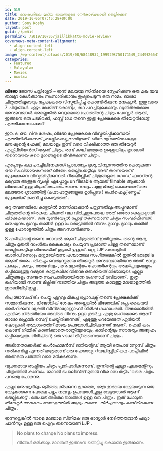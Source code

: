 ```yaml
---
id: 519
title: മനുഷ്യനിലെ മൃഗീയ ഭാവങ്ങളുടെ നേര്‍കാഴ്ച്ചയായി ജെല്ലിക്കെട്ട്
date: 2019-10-05T07:45:28+00:00
author: Sony Koshy
layout: post
guid: /?p=519
permalink: /2019/10/05/jaillikkattu-movie-review/
covernews-meta-content-alignment:
  - align-content-left
  - align-content-left
image: /wp-content/uploads/2019/08/68448932_1999298750171549_2449926547675545600_n-e1566123572498.jpg
categories:
  - Featured
  - Malayalam
  - Movies
  - Review
---
```

**ലിജോ** ജോസ് പല്ലിശ്ശേരി &#8211; ഇന്ന് മലയാള സിനിമയെ സ്നേഹിക്കുന്ന ഒരു കൂട്ടം യുവ തലമുറ കേൾക്കാനും സംസാരിക്കാനും ഇഷ്ടപെടുന്ന ഒരു നാമം. ഓരോ ചിത്രത്തിലൂടെയും പ്രേക്ഷകരെ വിസ്മയിപ്പിച്ചു കൊണ്ടിരിക്കുന്ന മനുഷ്യൻ. ഇതു വരെ 7 ചിത്രങ്ങൾ. ഏഴും മേക്കിങ് കൊണ്ടും, കഥ പറച്ചിലുകൊണ്ടും വ്യതിരിക്തമായ അനുഭവങ്ങള്‍. അല്ലെങ്കില്‍ വെറുമൊരു പോത്തിന്റെ ചിത്രം പോസ്റ്റർ ആക്കി, ഇങ്ങനെ ഒരു പടമിറക്കി, ഫസ്റ്റ് ഡേ തന്നെ ഇത്ര പ്രേക്ഷകരെ തീയേറ്ററിലോട്ട് എത്തിക്കാനാകുമോ?

ഈ. മ. ഔ. വിനു ശേഷം, ലിജോ പ്രേക്ഷകരെ വിസ്മയിപ്പിക്കാനായി എത്തിയിരിക്കുന്നത് _ജെല്ലിക്കെട്ടു_മായിട്ടാണ്. ശിലാ യുഗത്തിലേക്കുള്ള മനുഷ്യന്റെ പോക്ക്, മലയാളം ഇന്ന് വരെ വീക്ഷിക്കാത്ത ഒരു തിയേറ്റർ എക്സ്പീരിയൻസ് ആണ് ചിത്രം. രണ്ട് കാല് മാത്രമെ ഉള്ളെങ്കിലും മൃഗങ്ങള്‍ തന്നെയായ കുറെ മൃഗങ്ങളുടെ ജീവിതമാണ് ചിത്രം.

എപ്പോഴും കഥ പറച്ചിലിനേക്കാൾ പ്രാധാന്യം ദൃശ്യ വിന്യാസത്തിനു കൊടുക്കുന്ന ഒരു സംവിധായകനാണ് ലിജോ. ജെല്ലിക്കെട്ടിലും അത് തന്നെയാണ് പ്രേക്ഷകനെ വിസ്മയിപ്പിക്കുന്നത്. റിയലിസ്റ്റിക് ചിത്രങ്ങളുടെ ഗോഡ് ഫാദറിന്റെ മറ്റൊരു അത്ഭുത സൃഷ്ടി. എപ്പോളും un filmable ആയത് filmable ആക്കാൻ ലി‍‍ജോക്ക് ഉള്ള മിടുക്ക് അപാരം തന്നെ. വെറും പത്തു മിനുട്ട് കൊണ്ടാണ് ഒരു മലയോര ഗ്രാമത്തിന്റ (കഥാപാത്രങ്ങളുടെ ഉൾപ്പടെ ) പെർഫെക്റ്റ് സ്കെച് പ്രേക്ഷർക് കാണിച്ചു കൊടുത്തത് .

ഒറ്റ തവണയിലെ കാഴ്ചയിൽ മനസിലാക്കാൻ പറ്റുന്നതിലും അപ്പുറമാണ് ചിത്രത്തിന്റെ തിരക്കഥ. ചിലന്തി വല വിരിച്ചതുപോലെ അത് ഓരോ കെട്ടുകളായി കിടക്കുകയാണ് . ഒരു യൂണിവേഴ്സൽ പ്ലോട്ട് തന്നെയാണ് ചിത്രം സംവദിക്കുന്നത്. മനുഷ്യനും മൃഗവും തമ്മിൽ ഉള്ള പോരാട്ടത്തിൽ നിന്നും മൃഗവും മൃഗവും തമ്മിൽ ഉള്ള പോരാട്ടത്തിൽ ചിത്രം അവസാനിക്കുന്നു .

S ഹരീഷിന്റെ തന്നെ നോവൽ ആണ് ചിത്രത്തിന് ഇതിവൃത്തം. തന്റെ ആദ്യ ചിത്രം മുതൽ സംഗീതം കൈകാര്യം ചെയുന്ന പ്രശാന്ത് പിള്ള തന്നെയാണ് ജെല്ലിക്കെട്ടിലും ലിജോയിക് കൂട്ടായി ഉള്ളത്. മറ്റു LJP പടങ്ങളിൽ ബാൻഡ്‌സെറ്റും മറ്റുമായിരുന്നു പശ്ചാത്തല സംഗീതമെങ്കില്‍ ഇതിൽ acapella ആണ് താരം . തികച്ചും വെത്യസ്തമായ തിയേറ്റർ അനുഭവമായിരുന്നു അത്. രാവും പകലും , കാടും , അരുവിയും , മനുഷ്യന്റെയം പോത്തിന്റെയും അലര്‍ച്ചയുമെല്ലാം ഒപ്പിയെടുത്തു നമ്മുടെ കാതുകൾക് വിരുന്നു ഒരുക്കിയത് ലിജോയുടെ എല്ലാ ചിത്രങ്ങളും സഞ്ജത സഹചാരിയായിരുന്ന രംഗനാഥ് രവിയാണ് . ഇത്ര ഭംഗിയായി സൗണ്ട് മിക്സിങ് നടത്തിയ ചിത്രം അടുത്ത കാലത്തു മലയാളത്തിൽ ഇറങ്ങിയിട്ട് ഇല്ല .

ദീപു ജോസഫ് ട്രിം ചെയ്തു ഏറ്റവും മികച്ച പ്രോഡക്റ്റ് തന്നെ പ്രേക്ഷകർക്ക് സമ്മാനിക്കുന്നു . ലിജോയിക് ശേഷം അല്ലെങ്കിൽ ലിജോയിക് ഒപ്പം കൈയടി അർഹിക്കുന്ന വ്യക്തി സിനിമാറ്റോഗ്രാഫര്‍ ഗിരീഷ് ഗംഗാധരൻ. അങ്കമാലിയിൽ എവിടെ നിർത്തിയോ അവിടെ നിന്നും ഉള്ള തുടര്‍ച്ച. എത്ര ഭംഗിയോടെ ആണ് ഓരോ ഫ്രെയിം സെറ്റ് ചെയ്തിരിക്കുന്നത് , എടുത്തു പറയേണ്ടത് ഏരിയൽ ഷോട്ടുകൾ ആവശ്യത്തിന് മാത്രം ഉപയോഗിച്ചിരിക്കുന്നത് ആണ് . ഹെലി കാം കൊണ്ട് ഗിമ്മിക് കാണിക്കാതെ രാത്രിയുടെയും, കാടിന്റെയും സൗന്ദര്യം അദ്ദേഹം ഒപ്പിയെടുത്തു. ഗിരീഷിന്റെ ഒരു visual ട്രീറ്റ് തന്നെയാണ് ചിത്രം .

അഭിനേതാക്കൾക്ക് പെർഫോമൻസ് ഓറിയന്റഡ് ആയി ഒരുപാട് സ്പേസ് ചിത്രം നൽകുന്നില്ല എന്നത് മാത്രമാണ് ഒരു പോരായ്മ. റിയലിസ്റ്റിക് കഥ പറച്ചിലിൽ അത് ഒരു പരുത്തി വരെ മറികടക്കുന്നു.

വ്യക്തമായ രാഷ്ട്രീയം ചിത്രം പ്രതിപാദിക്കുന്നുണ്ട്. ഇന്നിന്റെ എല്ലാ എലമെന്റ്സും ചിത്രത്തിൽ കാണാം. മോറൽ പൊലീസിങ് മുതൽ വിശ്വാസ തട്ടിപ് വരെ ചിത്രം പറഞ്ഞു പോകുന്നു.

എല്ലാ മനുഷ്യനിലും ഒളിഞ്ഞു കിടക്കുന്ന മൃഗത്തെ, അതു ഇരയെ വേട്ടയാടുന്ന ഒരു വേട്ടക്കാരനെ പോലെ പല്ലും നഖവും ഉപയോഗിച്ചുള്ള വേട്ടയാടൽ ആണ് ജെല്ലിക്കെട്ട് . ഒരുപാട് അർത്ഥ തലങ്ങൾ ഉള്ള ഒരു ചിത്രം . ഇത് പോലുരു തിയേറ്റർ അനുഭവം മായാളത്തിൽ ആദ്യം തന്നെ . തീർച്ചയായും കണ്ടിരിക്കേണ്ട ചിത്രം .

ഇന്നല്ലെങ്കിൽ നാളെ മലയാള സിനിമക് ഒരു ഓസ്കാർ നേടിത്തരുവാൻ എല്ലാ ചാൻസും ഉള്ള ഒരു ഐറ്റം തന്നെയാണ് LJP .

<blockquote class="wp-block-quote">
  <p>
    No plans to change No plans to impress.
  </p>
  
  <p>
    നിങ്ങൾ ഒരിക്കലും മാറരുത് ഇങ്ങനെ ഞെട്ടിച്ചു കൊണ്ടേ ഇരിക്കണം
  </p>
</blockquote>